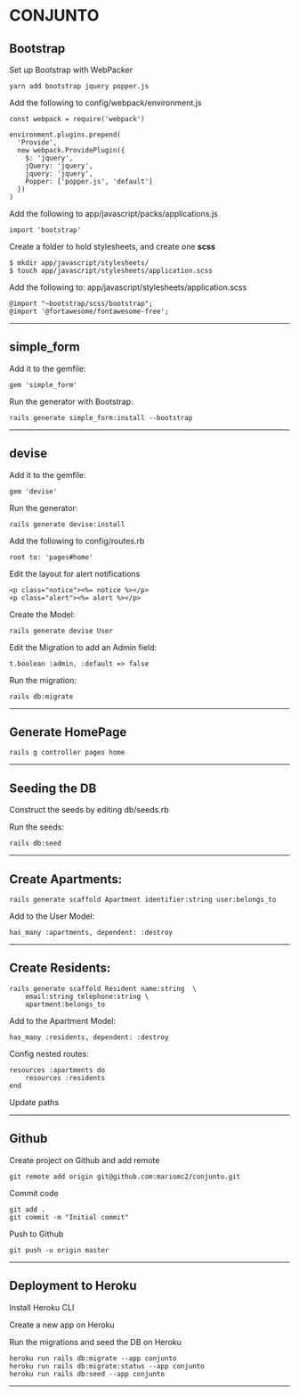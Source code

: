 # CONJUNTO

## Bootstrap

Set up Bootstrap with WebPacker

    yarn add bootstrap jquery popper.js

Add the following to config/webpack/environment.js

```
const webpack = require('webpack')

environment.plugins.prepend(
  'Provide',
  new webpack.ProvidePlugin({
    $: 'jquery',
    jQuery: 'jquery',
    jquery: 'jquery',
    Popper: ['popper.js', 'default']
  })
)
```

Add the following to app/javascript/packs/applications.js

    import 'bootstrap'

Create a folder to hold stylesheets, and create one **scss**

    $ mkdir app/javascript/stylesheets/
    $ touch app/javascript/stylesheets/application.scss

Add the following to: app/javascript/stylesheets/application.scss

    @import "~bootstrap/scss/bootstrap";
    @import '@fortawesome/fontawesome-free';

---
## simple_form

Add it to the gemfile:

    gem 'simple_form'

Run the generator with Bootstrap:

    rails generate simple_form:install --bootstrap

---
## devise

Add it to the gemfile:

    gem 'devise'

Run the generator:

    rails generate devise:install

Add the following to config/routes.rb

    root to: 'pages#home'

Edit the layout for alert notifications

    <p class="notice"><%= notice %></p>
    <p class="alert"><%= alert %></p>

Create the Model:

    rails generate devise User

Edit the Migration to add an Admin field:

    t.boolean :admin, :default => false

Run the migration:

    rails db:migrate

---
## Generate HomePage

    rails g controller pages home

---
## Seeding the DB

Construct the seeds by editing db/seeds.rb

Run the seeds:

    rails db:seed

---
## Create Apartments:

    rails generate scaffold Apartment identifier:string user:belongs_to

Add to the User Model:

    has_many :apartments, dependent: :destroy

---
## Create Residents:
    
    rails generate scaffold Resident name:string  \
        email:string telephone:string \
        apartment:belongs_to

Add to the Apartment Model:

    has_many :residents, dependent: :destroy

Config nested routes:

    resources :apartments do
        resources :residents
    end

Update paths

---
## Github

Create project on Github and add remote

    git remote add origin git@github.com:mariomc2/conjunto.git

Commit code

    git add .
    git commit -m "Initial commit"

Push to Github

    git push -u origin master

---
## Deployment to Heroku

Install Heroku CLI

Create a new app on Heroku

Run the migrations and seed the DB on Heroku

    heroku run rails db:migrate --app conjunto
    heroku run rails db:migrate:status --app conjunto
    heroku run rails db:seed --app conjunto

---